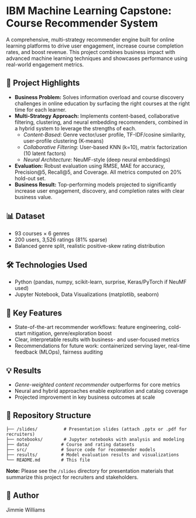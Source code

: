 # IBM Machine Learning Capstone: Course Recommender System

A comprehensive, multi-strategy recommender engine built for online learning platforms to drive user engagement, increase course completion rates, and boost revenue. This project combines business impact with advanced machine learning techniques and showcases performance using real-world engagement metrics.

## 🚀 Project Highlights
- **Business Problem:** Solves information overload and course discovery challenges in online education by surfacing the right courses at the right time for each learner.
- **Multi-Strategy Approach:** Implements content-based, collaborative filtering, clustering, and neural embedding recommenders, combined in a hybrid system to leverage the strengths of each.
  - *Content-Based*: Genre vector/user profile, TF-IDF/cosine similarity, user-profile clustering (K-means)
  - *Collaborative Filtering*: User-based KNN (k=10), matrix factorization (10 latent factors)
  - *Neural Architecture*: NeuMF-style (deep neural embeddings)
- **Evaluation:** Robust evaluation using RMSE, MAE for accuracy, Precision@5, Recall@5, and Coverage. All metrics computed on 20% hold-out set.
- **Business Result:** Top-performing models projected to significantly increase user engagement, discovery, and completion rates with clear business value.

## 📊 Dataset
- 93 courses × 6 genres
- 200 users, 3,526 ratings (81% sparse)
- Balanced genre split, realistic positive-skew rating distribution

## 🛠️ Technologies Used
- Python (pandas, numpy, scikit-learn, surprise, Keras/PyTorch if NeuMF used)
- Jupyter Notebook, Data Visualizations (matplotlib, seaborn)

## 📝 Key Features
- State-of-the-art recommender workflows: feature engineering, cold-start mitigation, genre/exploration boost
- Clear, interpretable results with business- and user-focused metrics
- Recommendations for future work: containerized serving layer, real-time feedback (MLOps), fairness auditing

## 💡 Results
- *Genre-weighted content recommender* outperforms for core metrics
- Neural and hybrid approaches enable exploration and catalog coverage
- Projected improvement in key business outcomes at scale

## 📁 Repository Structure

```
├── /slides/          # Presentation slides (attach .pptx or .pdf for recruiters)
├── notebooks/        # Jupyter notebooks with analysis and modeling
├── data/            # Course and rating datasets
├── src/             # Source code for recommender models
├── results/         # Model evaluation results and visualizations
└── README.md        # This file
```

**Note:** Please see the `/slides` directory for presentation materials that summarize this project for recruiters and stakeholders.

## 👤 Author
Jimmie Williams
